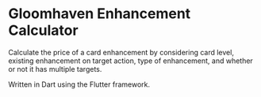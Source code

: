 # Gloomhaven Enhancement Calculator

Calculate the price of a card enhancement by considering card level, existing enhancement on target action, type of enhancement, and whether or not it has multiple targets.

Written in Dart using the Flutter framework.
